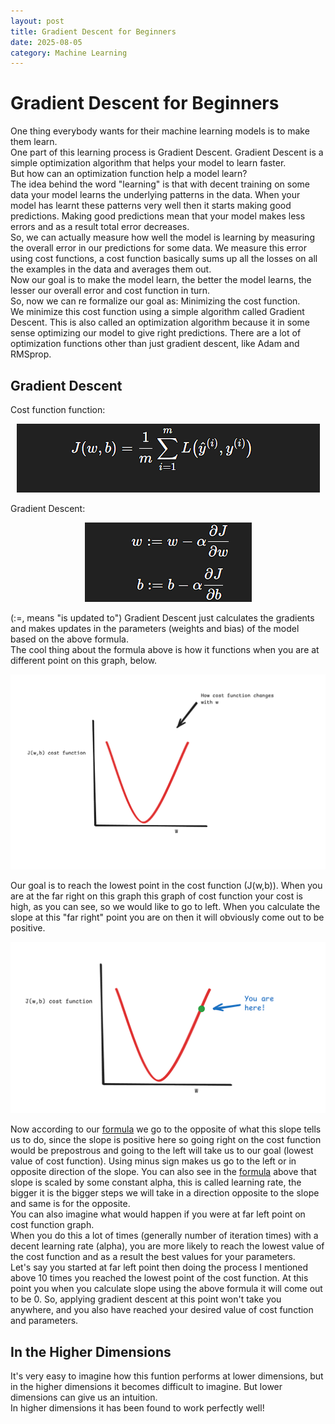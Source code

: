 ```yaml
---
layout: post
title: Gradient Descent for Beginners
date: 2025-08-05
category: Machine Learning
---
```

# Gradient Descent for Beginners
One thing everybody wants for their machine learning models is to make them learn.  
One part of this learning process is Gradient Descent. Gradient Descent is a simple optimization algorithm that helps your model to learn faster.  
But how can an optimization function help a model learn?  
The idea behind the word "learning" is that with decent training on some data your model learns the underlying patterns in the data. When your model has learnt these patterns very well then it starts making good predictions. Making good predictions mean that your model makes less errors and as a result total error decreases.  
So, we can actually measure how well the model is learning by measuring the overall error in our predictions for some data. We measure this error using cost functions, a cost function basically sums up all the losses on all the examples in the data and averages them out.  
Now our goal is to make the model learn, the better the model learns, the lesser our overall error and cost function in turn.  
So, now we can re formalize our goal as: Minimizing the cost function.  
We minimize this cost function using a simple algorithm called Gradient Descent. This is also called an optimization algorithm because it in some sense optimizing our model to give right predictions. There are a lot of optimization functions other than just gradient descent, like Adam and RMSprop.  
## Gradient Descent
Cost function function:


<p align="center">
  <img src="/assets/images/2025-08-05-gradient-descent/image-3.png" alt="Cost function">
</p>


Gradient Descent:


<p align="center" id="grad_descent">
  <img src="/assets/images/2025-08-05-gradient-descent/image-2.png" alt="Gradient descent formula">
</p>


(:=, means "is updated to") 
Gradient Descent just calculates the gradients and makes updates in the parameters (weights and bias) of the model based on the above formula.  
The cool thing about the formula above is how it functions when you are at different point on this graph, below. 


<p align="center">
  <img src="/assets/images/2025-08-05-gradient-descent/image-1.png" alt="Gradient descent formula">
</p>


Our goal is to reach the lowest point in the cost function (J(w,b)).
When you are at the far right on this graph this graph of cost function your cost is high, as you can see, so we would like to go to left. When you calculate the slope at this "far right" point you are on then it will obviously come out to be positive.  


<p align="center">
  <img src="/assets/images/2025-08-05-gradient-descent/image.png" alt="Gradient descent formula">
</p>


Now according to our [formula](#grad_descent) we go to the opposite of what this slope tells us to do, since the slope is positive here so going right on the cost function would be prepostrous and going to the left will take us to our goal (lowest value of cost function). Using minus sign makes us go to the left or in opposite direction of the slope. You can also see in the [formula](#gradient-descent) above that slope is scaled by some constant alpha, this is called learning rate, the bigger it is the bigger steps we will take in a direction opposite to the slope and same is for the opposite.  
You can also imagine what would happen if you were at far left point on cost function graph.  
When you do this a lot of times (generally number of iteration times) with a decent learning rate (alpha), you are more likely to reach the lowest value of the cost function and as a result the best values for your parameters.  
Let's say you started at far left point then doing the process I mentioned above 10 times you reached the lowest point of the cost function. At this point you when you calculate slope using the above formula it will come out to be 0. So, applying gradient descent at this point won't take you anywhere, and you also have reached your desired value of cost function and parameters.  
## In the Higher Dimensions
It's very easy to imagine how this funtion performs at lower dimensions, but in the higher dimensions it becomes difficult to imagine. But lower dimensions can give us an intuition.  
In higher dimensions it has been found to work perfectly well!